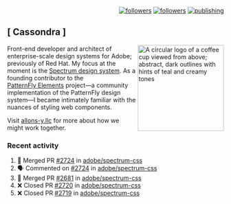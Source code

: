 <p align="right"><a rel="me" href="https://front-end.social/@castastrophe">
    <img alt="followers" title="Follow me on Mastodon" src="https://img.shields.io/mastodon/follow/109297102751309835?domain=https%3A%2F%2Ffront-end.social&label=Follow&logo=mastodon&logoColor=white&style=for-the-badge&labelColor=008080&color=006969"/></a>
  <a href="https://codepen.io/castastrophe/">
    <img alt="followers" title="Follow me on CodePen" src="https://img.shields.io/badge/23-1?color=640464&labelColor=7c007c&style=for-the-badge&logo=codepen&label=Follow"/></a>
<a href="https://castastrophe.medium.com/">
    <img alt="publishing" title="View articles on Medium" src="https://img.shields.io/badge/107-1?color=666&labelColor=444&label=subscribe&logo=medium&logoColor=white&style=for-the-badge"/></a>
</p>

## [&nbsp;Cassondra&nbsp;]

<img align="right" src="https://github-production-user-asset-6210df.s3.amazonaws.com/1840295/253016758-ba468774-1cd3-42c2-8f43-947b5eeb5edf.png" height="200" alt="A circular logo of a coffee cup viewed from above; abstract, dark outlines with hints of teal and creamy tones">

Front-end developer and architect of enterprise-scale design systems for Adobe; previously of Red Hat. My focus at the moment is the [Spectrum design system](https://github.com/adobe/spectrum-css). As a founding contributor to the [PatternFly&nbsp;Elements](https://github.com/patternfly/patternfly-elements) project&mdash;a community implementation of the PatternFly design system&mdash;I became intimately familiar with the nuances of styling web components.

Visit [allons-y.llc](http://allons-y.llc/) for more about how we might work together.

### Recent activity

<!--START_SECTION:activity-->
1. 🎉 Merged PR [#2724](https://github.com/adobe/spectrum-css/pull/2724) in [adobe/spectrum-css](https://github.com/adobe/spectrum-css)
2. 🗣 Commented on [#2724](https://github.com/adobe/spectrum-css/pull/2724#issuecomment-2091505289) in [adobe/spectrum-css](https://github.com/adobe/spectrum-css)
3. 🎉 Merged PR [#2681](https://github.com/adobe/spectrum-css/pull/2681) in [adobe/spectrum-css](https://github.com/adobe/spectrum-css)
4. ❌ Closed PR [#2720](https://github.com/adobe/spectrum-css/pull/2720) in [adobe/spectrum-css](https://github.com/adobe/spectrum-css)
5. ❌ Closed PR [#2719](https://github.com/adobe/spectrum-css/pull/2719) in [adobe/spectrum-css](https://github.com/adobe/spectrum-css)
<!--END_SECTION:activity-->
